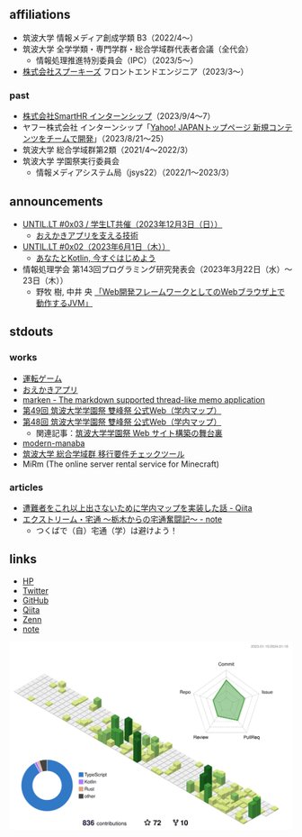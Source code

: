 ## affiliations
- 筑波大学 情報メディア創成学類 B3（2022/4〜）
- 筑波大学 全学学類・専門学群・総合学域群代表者会議（全代会）
  - 情報処理推進特別委員会（IPC）（2023/5〜）
- [株式会社スプーキーズ](https://www.spookies.co.jp/) フロントエンドエンジニア（2023/3〜）

### past
- [株式会社SmartHR インターンシップ](https://newgrads.smarthr.co.jp/product-engineer)（2023/9/4〜7）
- ヤフー株式会社 インターンシップ「[Yahoo! JAPANトップページ
新規コンテンツをチームで開発](https://about.yahoo.co.jp/hr/internship/1002/)」（2023/8/21〜25）
- 筑波大学 総合学域群第2類（2021/4〜2022/3）
- 筑波大学 学園祭実行委員会
  - 情報メディアシステム局（jsys22）（2022/1〜2023/3）

## announcements
- [UNTIL.LT #0x03 / 学生LT共催（2023年12月3日（日））](https://student-lt.connpass.com/event/301100/)
  - [おえかきアプリを支える技術](https://speakerdeck.com/chururi/oekakiahuriwozhi-eruji-shu)
- [UNTIL.LT #0x02（2023年6月1日（木））](https://until-tsukuba.github.io/events/2023/until-lt0x02/)
  - [あなたとKotlin, 今すぐはじめよう](https://speakerdeck.com/chururi/anatatokotlin-jin-suguhazimeyou-until-dot-lt-number-0x02)
- 情報処理学会 第143回プログラミング研究発表会（2023年3月22日（水）～23日（木））
  - 野牧 樹, 中井 央 [「Web開発フレームワークとしてのWebブラウザ上で動作するJVM」](https://sigpro.ipsj.or.jp/pro2022-5/program/)

## stdouts
### works
- [運転ゲーム](https://race.itsu.dev)
- [おえかきアプリ](https://itsu.dev/oekaki)
- [marken - The markdown supported thread-like memo application](https://boke.itsu.dev/marken/)
- [第49回 筑波大学学園祭 雙峰祭 公式Web（学内マップ）](https://sohosai.com/map)
- [第48回 筑波大学学園祭 雙峰祭 公式Web（学内マップ）](https://qiita.com/chururi/items/93ab81aad98fd8456e15)
  - 関連記事：[筑波大学学園祭 Web サイト構築の舞台裏](https://zenn.dev/inaniwaudon/articles/e4d6d326c4c18b)
- [modern-manaba](https://chrome.google.com/webstore/detail/modern-manaba/oimcohooopcpjnmdgijjicdhkifopbli?hl=ja)
- [筑波大学 総合学域群 移行要件チェックツール](https://boke.itsu.dev/scs-migration-checker/)
- MiRm (The online server rental service for Minecraft)

### articles
- [遭難者をこれ以上出さないために学内マップを実装した話 - Qiita](https://qiita.com/chururi/items/93ab81aad98fd8456e15)
- [エクストリーム・宅通 ～栃木からの宅通奮闘記～ - note](https://note.com/chururi___/n/n9aebe31764fe)
  - つくばで（自）宅通（学）は避けよう！

## links
- [HP](https;//boke.itsu.dev/)
- [Twitter](https://twitter.com/chururi_)
- [GitHub](https://github.com/itsu-dev)
- [Qiita](https://qiita.com/chururi)
- [Zenn](https://zenn.dev/itsu_dev)
- [note](https://note.com/chururi___)

![](./profile-3d-contrib/profile-green-animate.svg)
